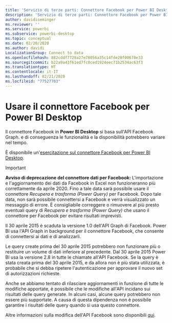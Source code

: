 ```yaml
---
title: 'Servizio di terze parti: Connettore Facebook per Power BI Desktop'
description: 'Servizio di terze parti: Connettore Facebook per Power BI Desktop'
author: davidiseminger
ms.reviewer: ''
ms.service: powerbi
ms.subservice: powerbi-desktop
ms.topic: conceptual
ms.date: 02/20/2020
ms.author: davidi
LocalizationGroup: Connect to data
ms.openlocfilehash: 882cddf7728a27e78056a35c14fde20f00678e33
ms.sourcegitcommit: b22a9a43f61ed7fc0ced1924eec71b2534ac63f3
ms.translationtype: HT
ms.contentlocale: it-IT
ms.lasthandoff: 02/21/2020
ms.locfileid: "77527703"
---
```

# <a name="use-the-facebook-connector-for-power-bi-desktop"></a>Usare il connettore Facebook per Power BI Desktop
Il connettore Facebook in **Power BI Desktop** si basa sull'API Facebook Graph. e di conseguenza le funzionalità e la disponibilità potrebbero variare nel tempo.

È disponibile un'[esercitazione sul connettore Facebook per Power BI Desktop](desktop-tutorial-facebook-analytics.md).

> [!IMPORTANT]
> **Avviso di deprecazione del connettore dati per Facebook:** L'importazione e l'aggiornamento dei dati da Facebook in Excel non funzioneranno più correttamente da aprile 2020. Fino a tale data sarà possibile usare il connettore *Recupera e trasforma (Power Query)* per Facebook. Dopo tale data, non sarà possibile connettersi a Facebook e verrà visualizzato un messaggio di errore. È consigliabile correggere o rimuovere al più presto eventuali query di *Recupera e trasforma (Power Query)* che usano il connettore per Facebook per evitare risultati imprevisti.


Il 30 aprile 2015 è scaduta la versione 1.0 dell'API Graph di Facebook. Power BI usa l'API Graph in background per il connettore Facebook, che consente di connettersi ai dati e di analizzarli.

Le query create prima del 30 aprile 2015 potrebbero non funzionare più o restituire un volume di dati inferiore al precedente. Dal 30 aprile 2015 Power BI usa la versione 2.8 in tutte le chiamate all'API Facebook. Se la query è stata creata prima del 30 aprile 2015, e da allora non è più stata utilizzata, è probabile che si debba ripetere l'autenticazione per approvare il nuovo set di autorizzazioni richieste.

Anche se abbiamo tentato di rilasciare aggiornamenti in funzione di tutte le modifiche apportate, è possibile che le modifiche all'API incidano sui risultati delle query generate. In alcuni casi, alcune query potrebbero non essere più supportate. A causa di questa dipendenza non è possibile garantire i risultati delle query quando si usa questo connettore.

Altre informazioni sulla modifica dell'API Facebook sono disponibili [qui](https://developers.facebook.com/docs/apps/changelog#v2_0).

